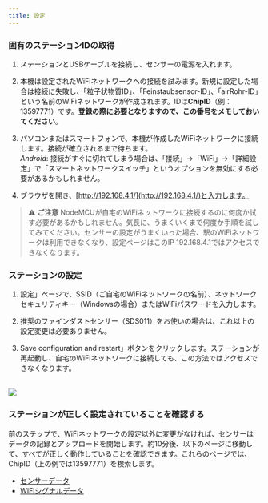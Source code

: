 ```yaml
---
title: 設定
---
```

### 固有のステーションIDの取得
1. ステーションとUSBケーブルを接続し、センサーの電源を入れます。

2. 本機は設定されたWiFiネットワークへの接続を試みます。新規に設定した場合は接続に失敗し、「粒子状物質ID」、「Feinstaubsensor-ID」、「airRohr-ID」という名前のWiFiネットワークが作成されます。IDは**ChipID**（例：13597771）です。**登録の際に必要となりますので、この番号をメモしておいてください**。

3. パソコンまたはスマートフォンで、本機が作成したWiFiネットワークに接続します。接続が確立されるまで待ちます。<br>*Android*: 接続がすぐに切れてしまう場合は、「接続」→「WiFi」→「詳細設定」で「スマートネットワークスイッチ」というオプションを無効にする必要があるかもしれません。

4. ブラウザを開き、[http://192.168.4.1/](http://192.168.4.1/)と入力します。

> ⚠️ **ご注意** NodeMCUが自宅のWiFiネットワークに接続するのに何度か試す必要があるかもしれません。気長に、うまくいくまで何度か手順を試してみてください。センサーの設定がうまくいった場合、駅のWiFiネットワークは利用できなくなり、設定ページはこのIP 192.168.4.1ではアクセスできなくなります。

### ステーションの設定
1. 設定」ページで、SSID（ご自宅のWiFiネットワークの名前）、ネットワークセキュリティキー（Windowsの場合）またはWiFiパスワードを入力します。

2. 推奨のファインダストセンサー（SDS011）をお使いの場合は、これ以上の設定変更は必要ありません。

3. Save configuration and restart」ボタンをクリックします。ステーションが再起動し、自宅のWiFiネットワークに接続しても、この方法ではアクセスできなくなります。

<br>

<img src="../docs/airrohr_config_initial.jpg" loading="lazy"/>

<br>

### ステーションが正しく設定されていることを確認する
前のステップで、WiFiネットワークの設定以外に変更がなければ、センサーはデータの記録とアップロードを開始します。約10分後、以下のページに移動して、すべてが正しく動作していることを確認できます。これらのページでは、ChipID（上の例では13597771）を検索します。

 * [センサーデータ](https://www.madavi.de/sensor/graph.php)
 * [WiFiシグナルデータ](https://www.madavi.de/sensor/signal.php)
